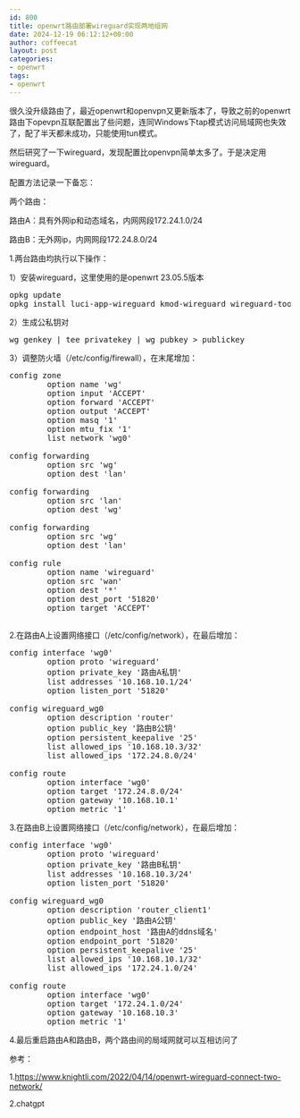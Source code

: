 ```yaml
---
id: 800
title: openwrt路由部署wireguard实现两地组网
date: 2024-12-19 06:12:12+00:00
author: coffeecat
layout: post
categories:
- openwrt
tags:
- openwrt
---
```

很久没升级路由了，最近openwrt和openvpn又更新版本了，导致之前的openwrt路由下opevpn互联配置出了些问题，连同Windows下tap模式访问局域网也失效了，配了半天都未成功，只能使用tun模式。

然后研究了一下wireguard，发现配置比openvpn简单太多了。于是决定用wireguard。

配置方法记录一下备忘：

两个路由：

路由A：具有外网ip和动态域名，内网网段172.24.1.0/24

路由B：无外网ip，内网网段172.24.8.0/24

1.两台路由均执行以下操作：

1）安装wireguard，这里使用的是openwrt 23.05.5版本
<pre lang="bash" line="0"  colla="+">
opkg update
opkg install luci-app-wireguard kmod-wireguard wireguard-tools
</pre>

2）生成公私钥对
<pre lang="bash" line="0"  colla="+">
wg genkey | tee privatekey | wg pubkey > publickey
</pre>

3）调整防火墙（/etc/config/firewall），在末尾增加：
<pre lang="bash" line="0"  colla="+">
config zone
        option name 'wg'
        option input 'ACCEPT'
        option forward 'ACCEPT'
        option output 'ACCEPT'
        option masq '1'
        option mtu_fix '1'
        list network 'wg0'

config forwarding
        option src 'wg'
        option dest 'lan'

config forwarding
        option src 'lan'
        option dest 'wg'

config forwarding
        option src 'wg'
        option dest 'lan'

config rule
        option name 'wireguard'
        option src 'wan'
        option dest '*'
        option dest_port '51820'
        option target 'ACCEPT'

</pre>

2.在路由A上设置网络接口（/etc/config/network），在最后增加：
<pre lang="bash" line="0"  colla="+">
config interface 'wg0'
        option proto 'wireguard'
        option private_key '路由A私钥'
        list addresses '10.168.10.1/24'
        option listen_port '51820'

config wireguard_wg0
        option description 'router'
        option public_key '路由B公钥'
        option persistent_keepalive '25'
        list allowed_ips '10.168.10.3/32'
        list allowed_ips '172.24.8.0/24'

config route
        option interface 'wg0'
        option target '172.24.8.0/24'
        option gateway '10.168.10.1'
        option metric '1'
</pre>

3.在路由B上设置网络接口（/etc/config/network），在最后增加：
<pre lang="bash" line="0"  colla="+">
config interface 'wg0'
        option proto 'wireguard'
        option private_key '路由B私钥'
        list addresses '10.168.10.3/24'
        option listen_port '51820'

config wireguard_wg0
        option description 'router_client1'
        option public_key '路由A公钥'
        option endpoint_host '路由A的ddns域名'
        option endpoint_port '51820'
        option persistent_keepalive '25'
        list allowed_ips '10.168.10.1/32'
        list allowed_ips '172.24.1.0/24'

config route
        option interface 'wg0'
        option target '172.24.1.0/24'
        option gateway '10.168.10.3'
        option metric '1'
</pre>

4.最后重启路由A和路由B，两个路由间的局域网就可以互相访问了

参考：

1.https://www.knightli.com/2022/04/14/openwrt-wireguard-connect-two-network/

2.chatgpt
